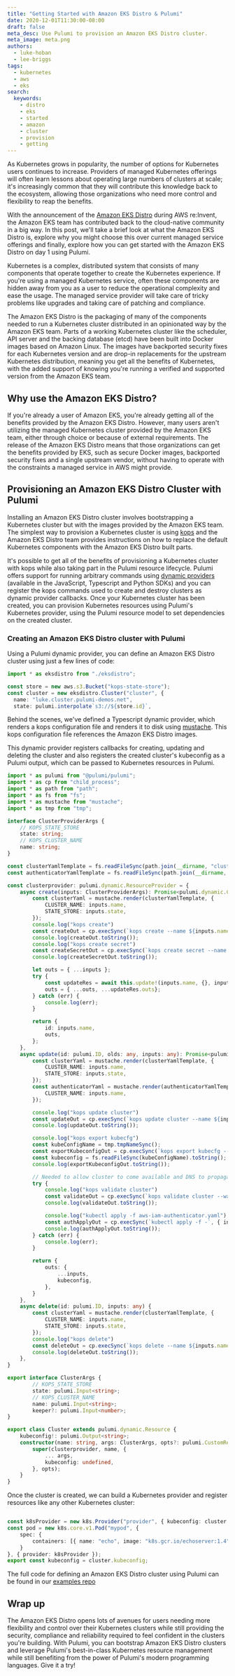 ```yaml
---
title: "Getting Started with Amazon EKS Distro & Pulumi"
date: 2020-12-01T11:30:00-08:00
draft: false
meta_desc: Use Pulumi to provision an Amazon EKS Distro cluster.
meta_image: meta.png
authors:
  - luke-hoban
  - lee-briggs
tags:
  - kubernetes
  - aws
  - eks
search:
  keywords:
    - distro
    - eks
    - started
    - amazon
    - cluster
    - provision
    - getting
---
```


As Kubernetes grows in popularity, the number of options for Kubernetes users continues to increase. Providers of managed Kubernetes offerings will often learn lessons about operating large numbers of clusters at scale; it's increasingly common that they will contribute this knowledge back to the ecosystem, allowing those organizations who need more control and flexibility to reap the benefits.

With the announcement of the [Amazon EKS Distro](https://aws.amazon.com/blogs/opensource/introducing-amazon-eks-distro/) during AWS re:Invent, the Amazon EKS team has contributed back to the cloud-native community in a big way. In this post, we'll take a brief look at what the Amazon EKS Distro is, explore why you might choose this over current managed service offerings and finally, explore how you can get started with the Amazon EKS Distro on day 1 using Pulumi.

<!--more-->

Kubernetes is a complex, distributed system that consists of many components that operate together to create the Kubernetes experience. If you're using a managed Kubernetes service, often these components are hidden away from you as a user to reduce the operational complexity and ease the usage. The managed service provider will take care of tricky problems like upgrades and taking care of patching and compliance.

The Amazon EKS Distro is the packaging of many of the components needed to run a Kubernetes cluster distributed in an opinionated way by the Amazon EKS team. Parts of a working Kubernetes cluster like the scheduler, API server and the backing database (etcd) have been built into Docker images based on Amazon Linux. The images have backported security fixes for each Kubernetes version and are drop-in replacements for the upstream Kubernetes distribution, meaning you get all the benefits of Kubernetes, with the added support of knowing you're running a verified and supported version from the Amazon EKS team.

## Why use the Amazon EKS Distro?

If you're already a user of Amazon EKS, you're already getting all of the benefits provided by the Amazon EKS Distro. However, many users aren't utilizing the managed Kubernetes cluster provided by the Amazon EKS team, either through choice or because of external requirements. The release of the Amazon EKS Distro means that those organizations can get the benefits provided by EKS, such as secure Docker images, backported security fixes and a single upstream vendor, without having to operate with the constraints a managed service in AWS might provide.

## Provisioning an Amazon EKS Distro Cluster with Pulumi

Installing an Amazon EKS Distro cluster involves bootstrapping a Kubernetes cluster but with the images provided by the Amazon EKS team. The simplest way to provision a Kubernetes cluster is using [kops](https://kops.sigs.k8s.io/) and the Amazon EKS Distro team provides instructions on how to replace the default Kubernetes components with the Amazon EKS Distro built parts.

It's possible to get all of the benefits of provisioning a Kubernetes cluster with kops while also taking part in the Pulumi resource lifecycle. Pulumi offers support for running arbitrary commands using [dynamic providers](/docs/concepts/resources#dynamicproviders) (available in the JavaScript, Typescript and Python SDKs) and you can register the kops commands used to create and destroy clusters as dynamic provider callbacks. Once your Kubernetes cluster has been created, you can provision Kubernetes resources using Pulumi's Kubernetes provider, using the Pulumi resource model to set dependencies on the created cluster.

### Creating an Amazon EKS Distro cluster with Pulumi

Using a Pulumi dynamic provider, you can define an Amazon EKS Distro cluster using just a few lines of code:

```typescript
import * as eksdistro from "./eksdistro";

const store = new aws.s3.Bucket("kops-state-store");
const cluster = new eksdistro.Cluster("cluster", {
  name: "luke.cluster.pulumi-demos.net",
  state: pulumi.interpolate`s3://${store.id}`,
```

Behind the scenes, we've defined a Typescript dynamic provider, which renders a kops configuration file and renders it to disk using [mustache](https://mustache.github.io/). This kops configuration file references the Amazon EKS Distro images.

This dynamic provider registers callbacks for creating, updating and deleting the cluster and also registers the created cluster's kubeconfig as a Pulumi output, which can be passed to Kubernetes resources in Pulumi.

```typescript
import * as pulumi from "@pulumi/pulumi";
import * as cp from "child_process";
import * as path from "path";
import * as fs from "fs";
import * as mustache from "mustache";
import * as tmp from "tmp";

interface ClusterProviderArgs {
    // KOPS_STATE_STORE
    state: string;
    // KOPS_CLUSTER_NAME
    name: string;
}

const clusterYamlTemplate = fs.readFileSync(path.join(__dirname, "cluster.yaml")).toString();
const authenticatorYamlTemplate = fs.readFileSync(path.join(__dirname, "aws-iam-authenticator.yaml")).toString();

const clusterprovider: pulumi.dynamic.ResourceProvider = {
    async create(inputs: ClusterProviderArgs): Promise<pulumi.dynamic.CreateResult> {
        const clusterYaml = mustache.render(clusterYamlTemplate, {
            CLUSTER_NAME: inputs.name,
            STATE_STORE: inputs.state,
        });
        console.log("kops create")
        const createOut = cp.execSync(`kops create --name ${inputs.name} --state ${inputs.state} -f -`, { input: clusterYaml });
        console.log(createOut.toString());
        console.log("kops create secret")
        const createSecretOut = cp.execSync(`kops create secret --name ${inputs.name} --state ${inputs.state} sshpublickey admin -i ~/.ssh/id_rsa.pub`);
        console.log(createSecretOut.toString());

        let outs = { ...inputs };
        try {
            const updateRes = await this.update!(inputs.name, {}, inputs);
            outs = { ...outs, ...updateRes.outs};
        } catch (err) {
            console.log(err);
        }

        return {
            id: inputs.name,
            outs,
        };
    },
    async update(id: pulumi.ID, olds: any, inputs: any): Promise<pulumi.dynamic.UpdateResult> {
        const clusterYaml = mustache.render(clusterYamlTemplate, {
            CLUSTER_NAME: inputs.name,
            STATE_STORE: inputs.state,
        });
        const authenticatorYaml = mustache.render(authenticatorYamlTemplate, {
            CLUSTER_NAME: inputs.name,
        });

        console.log("kops update cluster")
        const updateOut = cp.execSync(`kops update cluster --name ${inputs.name} --state ${inputs.state} --yes`);
        console.log(updateOut.toString());

        console.log("kops export kubecfg")
        const kubeConfigName = tmp.tmpNameSync();
        const exportKubeconfigOut = cp.execSync(`kops export kubecfg --name ${inputs.name} --state ${inputs.state} --kubeconfig ${kubeConfigName}`);
        const kubeconfig = fs.readFileSync(kubeConfigName).toString();
        console.log(exportKubeconfigOut.toString());

        // Needed to allow cluster to come available and DNS to propagate
        try {
            console.log("kops validate cluster")
            const validateOut = cp.execSync(`kops validate cluster --wait 2m --name ${inputs.name} --state ${inputs.state}`);
            console.log(validateOut.toString());

            console.log("kubectl apply -f aws-iam-authenticator.yaml");
            const authApplyOut = cp.execSync(`kubectl apply -f -`, { input: authenticatorYaml });
            console.log(authApplyOut.toString());
        } catch (err) {
            console.log(err);
        }

        return {
            outs: {
                ...inputs,
                kubeconfig,
            },
        }
    },
    async delete(id: pulumi.ID, inputs: any) {
        const clusterYaml = mustache.render(clusterYamlTemplate, {
            CLUSTER_NAME: inputs.name,
            STATE_STORE: inputs.state,
        });
        console.log("kops delete")
        const deleteOut = cp.execSync(`kops delete --name ${inputs.name} --state ${inputs.state} --yes -f -`, { input: clusterYaml });
        console.log(deleteOut.toString());
    },
}

export interface ClusterArgs {
        // KOPS_STATE_STORE
        state: pulumi.Input<string>;
        // KOPS_CLUSTER_NAME
        name: pulumi.Input<string>;
        keeper?: pulumi.Input<number>;
}

export class Cluster extends pulumi.dynamic.Resource {
    kubeconfig!: pulumi.Output<string>;
    constructor(name: string, args: ClusterArgs, opts?: pulumi.CustomResourceOptions) {
        super(clusterprovider, name, {
            ... args,
            kubeconfig: undefined,
        }, opts);
    }
}
```

Once the cluster is created, we can build a Kubernetes provider and register resources like any other Kubernetes cluster:

```typescript

const k8sProvider = new k8s.Provider("provider", { kubeconfig: cluster.kubeconfig });
const pod = new k8s.core.v1.Pod("mypod", {
    spec: {
        containers: [{ name: "echo", image: "k8s.gcr.io/echoserver:1.4" }],
    }
}, { provider: k8sProvider });
export const kubeconfig = cluster.kubeconfig;
```

The full code for defining an Amazon EKS Distro cluster using Pulumi can be found in our [examples repo](https://github.com/pulumi/examples/tree/master/aws-ts-eks-distro)

## Wrap up

The Amazon EKS Distro opens lots of avenues for users needing more flexibility and control over their Kubernetes clusters while still providing the security, compliance and reliability required to feel confident in the clusters you're building. With Pulumi, you can bootstrap Amazon EKS Distro clusters and leverage Pulumi's best-in-class Kubernetes resource management while still benefiting from the power of Pulumi's modern programming languages. Give it a try!
